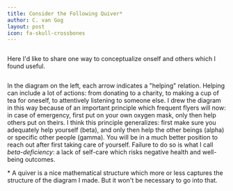```yaml
---
title: Consider the Following Quiver*
author: C. van Gog
layout: post
icon: fa-skull-crossbones
---
```

<span class="image left"><img src="{{ 'assets/images/deepmath.jpg' | relative_url }}" alt="" /></span>

<p>Here I'd like to share one way to conceptualize onself and others which I found useful.</p> 

<span class="image left"><img src="{{ 'assets/images/helping.png' | relative_url }}" alt="" /></span>

<p>In the diagram on the left, each arrow indicates a "helping" relation. Helping can include a lot of actions: from donating
to a charity, to making a cup of tea for oneself, to attentively listening to someone else. I drew the diagram in this
way because of an important principle which frequent flyers will now: in case of emergency, first put on your own
oxygen mask, only then help others put on theirs. I think this principle generalizes: first make sure you adequately help yourself (beta), and only then help the other beings (alpha) or specific other people (gamma). You will be in a much better position to reach out after first taking care of yourself. Failure to do so is what I call <i>beta-deficiency</i>: a lack of self-care which risks negative health and well-being outcomes.</p>

<p>* A quiver is a nice mathematical structure which more or less captures the structure of the diagram I made. But it won't
be necessary to go into that.</p>
